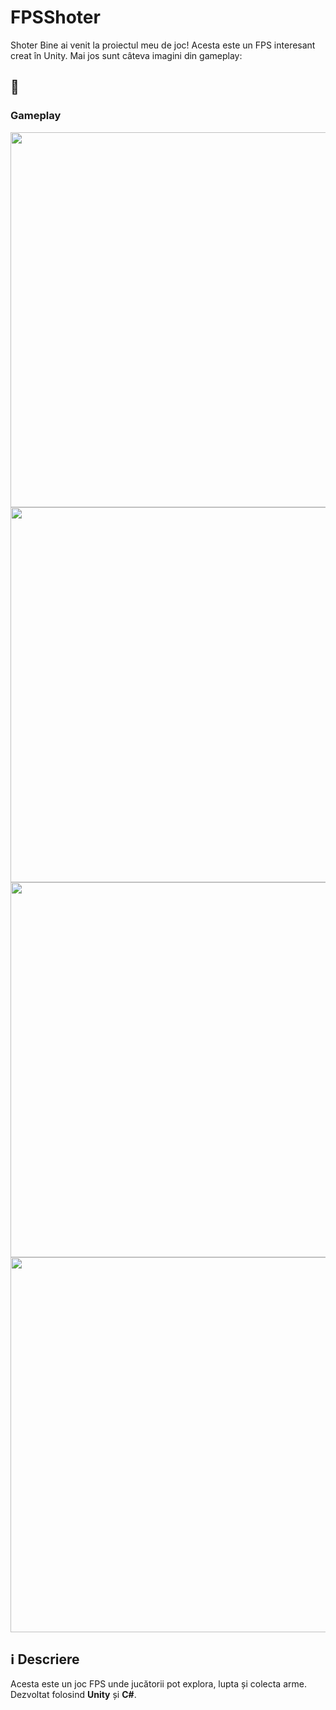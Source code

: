 # FPSShoter
Shoter
Bine ai venit la proiectul meu de joc! Acesta este un FPS interesant creat în Unity. Mai jos sunt câteva imagini din gameplay:

## 📸 

### Gameplay
<img src="imagesGit/i1" width="600">

<img src="imagesGit/i2" width="600">

<img src="imagesGit/i3" width="600">

<img src="imagesGit/i4" width="600">





## ℹ️ Descriere

Acesta este un joc FPS unde jucătorii pot explora, lupta și colecta arme. Dezvoltat folosind **Unity** și **C#**.

